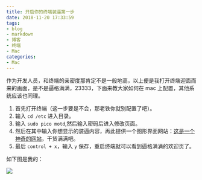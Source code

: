 ```yaml
---
title: 开启你的终端装逼第一步
date: 2018-11-20 17:33:59
tags:
- blog
- markdown
- 博客
- 终端
- Mac
categories:
- Mac
---
```


作为开发人员，和终端的亲密度那肯定不是一般地高，以上便是我打开终端迎面而来的画面，是不是逼格满满，23333，下面来教大家如何在 mac 上配置，其他系统应该也同理。

1. 首先打开终端（这一步要是不会，那老铁你就别配置了吧）。
2. 输入 `cd /etc` 进入目录。
3. 输入 `sudo pico motd`,然后输入密码后进入修改页面。
4. 然后在其中输入你想显示的装逼内容，再此提供一个图形界面网站：[这是一个神奇的网站](http://www.asciiworld.com/)，干货满满吧。
5. 最后 `control + x`，输入 `y` 保存，重启终端就可以看到逼格满满的欢迎页了。

<!--more-->

如下图是我的：

![](https://ws3.sinaimg.cn/large/006tNbRwly1fxet0956ovj30ih0dygmx.jpg)